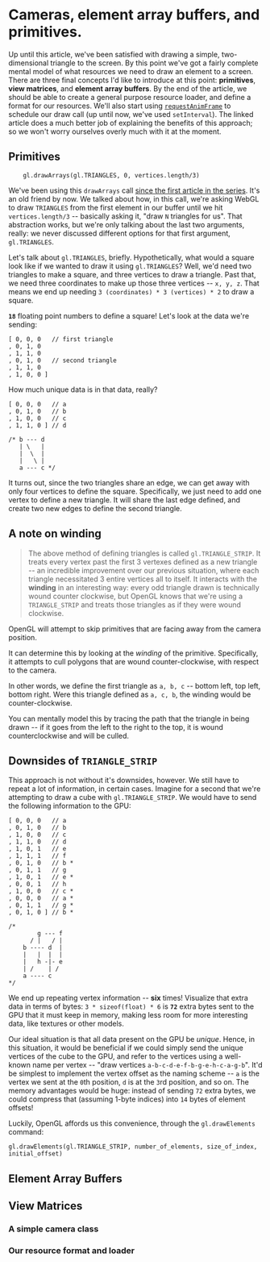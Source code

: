 # Cameras, element array buffers, and primitives.

Up until this article, we've been satisfied with drawing a simple, two-dimensional triangle to the screen.
By this point we've got a fairly complete mental model of what resources we need to draw an element to a screen. 
There are three final concepts I'd like to introduce at this point: **primitives**, **view matrices**, and 
**element array buffers**. By the end of the article, we should be able to create a general purpose resource loader,
and define a format for our resources. We'll also start using [`requestAnimFrame`](http://paulirish.com/2011/requestanimationframe-for-smart-animating/) to schedule our draw call (up until now, we've used `setInterval`). The linked article does a much
better job of explaining the benefits of this approach; so we won't worry ourselves overly much with it at the moment.

## Primitives

        gl.drawArrays(gl.TRIANGLES, 0, vertices.length/3)

We've been using this `drawArrays` call [since the first article in the series](#rendering). It's an old friend by now.
We talked about how, in this call, we're asking WebGL to draw `TRIANGLES` from the first element in our buffer until we
hit `vertices.length/3` -- basically asking it, "draw `N` triangles for us". That abstraction works, but we're only talking
about the last two arguments, really: we never discussed different options for that first argument, `gl.TRIANGLES`.

Let's talk about `gl.TRIANGLES`, briefly. Hypothetically, what would a square look like if we wanted to draw it using
`gl.TRIANGLES`? Well, we'd need two triangles to make a square, and three vertices to draw a triangle. Past that, we need
three coordinates to make up those three vertices -- `x, y, z`. That means we end up needing `3 (coordinates) * 3 (vertices) * 2`
to draw a square. 

**`18`** floating point numbers to define a square! Let's look at the data we're sending:

    [ 0, 0, 0   // first triangle
    , 0, 1, 0
    , 1, 1, 0
    , 0, 1, 0   // second triangle
    , 1, 1, 0
    , 1, 0, 0 ]

How much unique data is in that data, really?

    [ 0, 0, 0   // a
    , 0, 1, 0   // b
    , 1, 0, 0   // c
    , 1, 1, 0 ] // d

    /* b --- d
       | \   |
       |  \  |
       |   \ |
       a --- c */

It turns out, since the two triangles share an edge, we can get away with only four vertices to define the square.
Specifically, we just need to add one vertex to define a new triangle. It will share the last edge defined, and create
two new edges to define the second triangle.

## A note on winding

> The above method of defining triangles is called `gl.TRIANGLE_STRIP`. It treats every vertex past the first 3 vertexes defined
> as a new triangle -- an incredible improvement over our previous situation, where each triangle necessitated 3 entire vertices
> all to itself. It interacts with the **winding** in an interesting way: every odd triangle drawn is technically wound
> counter clockwise, but OpenGL knows that we're using a `TRIANGLE_STRIP` and treats those triangles as if they were wound
> clockwise.

OpenGL will attempt to skip primitives
that are facing away from the camera position.

It can determine this by looking at the *winding* of the
primitive. Specifically, it attempts to cull polygons that are
wound counter-clockwise, with respect to the camera.

In other words, we define the first triangle as `a, b, c` --
bottom left, top left, bottom right. Were this triangle defined
as `a, c, b`, the winding would be counter-clockwise.

You can mentally model this by tracing the path that the triangle
in being drawn -- if it goes from the left to the right to the top,
it is wound counterclockwise and will be culled.

## Downsides of `TRIANGLE_STRIP`

This approach is not without it's downsides, however. We still have to repeat a lot of information, in certain cases. 
Imagine for a second that we're attempting to draw a cube with `gl.TRIANGLE_STRIP`. We would have to send the following information
to the GPU:

    [ 0, 0, 0   // a
    , 0, 1, 0   // b
    , 1, 0, 0   // c
    , 1, 1, 0   // d
    , 1, 0, 1   // e
    , 1, 1, 1   // f
    , 0, 1, 0   // b *
    , 0, 1, 1   // g
    , 1, 0, 1   // e *
    , 0, 0, 1   // h
    , 1, 0, 0   // c *
    , 0, 0, 0   // a *
    , 0, 1, 1   // g * 
    , 0, 1, 0 ] // b *

    /*
            g --- f
          / |   / |
        b ---- d  |
        |   |  |  |
        |   h -|- e
        | /    | /
        a ---- c 
    */

We end up repeating vertex information -- **six** times! Visualize that extra data in terms of bytes:
`3 * sizeof(float) * 6` is **`72`** extra bytes sent to the GPU that it must keep in memory, making less room for 
more interesting data, like textures or other models. 

Our ideal situation is that all data present on the GPU be *unique*. Hence, in this situation, it would be beneficial
if we could simply send the unique vertices of the cube to the GPU, and refer to the vertices using a well-known name
per vertex -- "draw vertices `a-b-c-d-e-f-b-g-e-h-c-a-g-b`". It'd be simplest to implement the vertex offset as the naming scheme -- `a` is the vertex we sent at the `0`th position, `d` is at the `3`rd position, and so on. The memory advantages would be huge: instead of sending `72` extra bytes, we could compress that (assuming 1-byte indices) into `14` bytes of element offsets!

Luckily, OpenGL affords us this convenience, through the `gl.drawElements` command:

    gl.drawElements(gl.TRIANGLE_STRIP, number_of_elements, size_of_index, initial_offset)










## Element Array Buffers

## View Matrices

### A simple camera class

### Our resource format and loader


